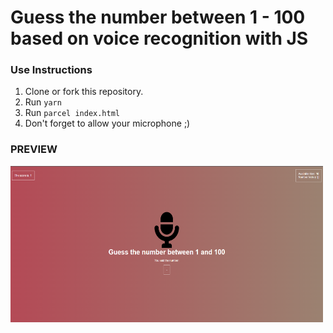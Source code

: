 # Guess the number between 1 - 100 based on voice recognition with JS

### Use Instructions ###

1. Clone or fork this repository.
2. Run `yarn`
3. Run `parcel index.html`
4. Don't forget to allow your microphone ;)

   
 ### PREVIEW ###
 
  <img src="./assets/guess.png" width="500" height="250" alt="Guess the number image"/>

